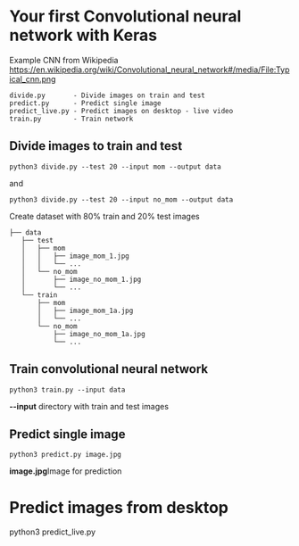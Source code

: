 # Your first Convolutional neural network with Keras
Example CNN from Wikipedia https://en.wikipedia.org/wiki/Convolutional_neural_network#/media/File:Typical_cnn.png

    divide.py       - Divide images on train and test
    predict.py      - Predict single image
    predict_live.py - Predict images on desktop - live video
    train.py        - Train network

## Divide images to train and test
`python3 divide.py --test 20 --input mom --output data`

and

`python3 divide.py --test 20 --input no_mom --output data`

Create dataset with 80% train and 20% test images

    ├── data
       ├── test
       │   ├── mom
       │   │   ├── image_mom_1.jpg
       │   │   └── ...
       │   └── no_mom
       │       ├── image_no_mom_1.jpg
       │       └── ...
       └── train
           ├── mom
           │   ├── image_mom_1a.jpg
           │   └── ...
           └── no_mom
               ├── image_no_mom_1a.jpg
               └── ...

## Train convolutional neural network

`python3 train.py --input data`

**--input** directory with train and test images

## Predict single image
`python3 predict.py image.jpg`

**image.jpg**Image for prediction

# Predict images from desktop
python3 predict_live.py
